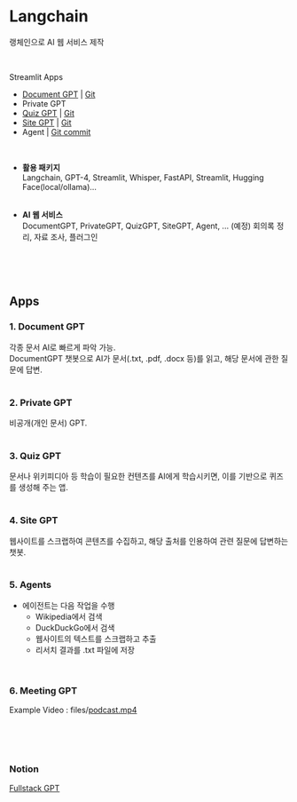 # Langchain

랭체인으로 AI 웹 서비스 제작

<br/>

Streamlit Apps

- [Document GPT](https://i5arnwzzrnsgpjj996zr8e.streamlit.app) | [Git](https://github.com/wozlsla/gpt-challenge/blob/main/app.py)
- Private GPT
- [Quiz GPT](https://airbnb-clone-backe-2kx7oetbv9rbpd6virxh79.streamlit.app/) | [Git](https://github.com/wozlsla/gpt-challenge-assign07)
- [Site GPT](https://6keccwjruzggf9wechzute.streamlit.app/) | [Git](https://github.com/wozlsla/gpt-challenge-assign08)
- Agent | [Git commit](https://github.com/wozlsla/gpt-challenge/commit/21ea7a7fb213efc2643bd19e458aa92095c92afc#diff-093ac89e59088b08d5a4e9cc345b59ada9654e14fc8271ef3adcc32bf86c232e)

<br/>

- **활용 패키지**  
  Langchain, GPT-4, Streamlit, Whisper, FastAPI, Streamlit, Hugging Face(local/ollama)…  
  <br/>

- **AI 웹 서비스**  
  DocumentGPT, PrivateGPT, QuizGPT, SiteGPT, Agent, ...
  (예정) 회의록 정리, 자료 조사, 플러그인  
  <br/>

<br/>
<br/>
  
## Apps
### 1. Document GPT  
각종 문서 AI로 빠르게 파악 가능.  
DocumentGPT 챗봇으로 AI가 문서(.txt, .pdf, .docx 등)를 읽고, 해당 문서에 관한 질문에 답변.  
<br/>

### 2. Private GPT

비공개(개인 문서) GPT.  
<br/>

### 3. Quiz GPT

문서나 위키피디아 등 학습이 필요한 컨텐츠를 AI에게 학습시키면, 이를 기반으로 퀴즈를 생성해 주는 앱.  
<br/>

### 4. Site GPT

웹사이트를 스크랩하여 콘텐츠를 수집하고, 해당 출처를 인용하여 관련 질문에 답변하는 챗봇.  
<br/>

### 5. Agents

- 에이전트는 다음 작업을 수행
  - Wikipedia에서 검색
  - DuckDuckGo에서 검색
  - 웹사이트의 텍스트를 스크랩하고 추출
  - 리서치 결과를 .txt 파일에 저장

<br/>

### 6. Meeting GPT

Example Video : files/[podcast.mp4](https://www.youtube.com/watch?v=CWvOKHNeLMI "Youtube")

<br/>

<br/>
<br/>

### Notion

[Fullstack GPT](https://wozlsla.notion.site/Fullstack-GPT-f8d49b7f3b8a4ecaa9f4ad72e3192241 "Fullstack GPT")
